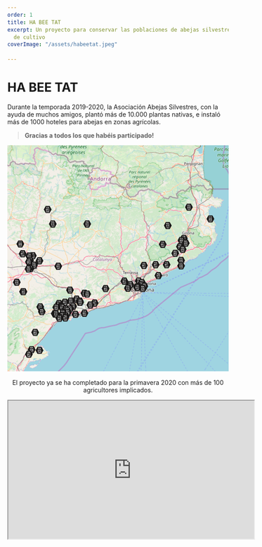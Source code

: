 ```yaml
---
order: 1
title: HA BEE TAT
excerpt: Un proyecto para conservar las poblaciones de abejas silvestres en los campos
  de cultivo
coverImage: "/assets/habeetat.jpeg"

---
```

# HA BEE TAT

Durante la temporada 2019-2020, la Asociación Abejas Silvestres, con la ayuda de muchos amigos, plantó más de 10.000 plantas nativas, e instaló más de 1000 hoteles para abejas en zonas agrícolas.

> **Gracias a todos los que habéis participado!**

**![Mapa](/assets/map_habeetat.png "Mapa de las fincas que han participado")**

<p style="text-align: center;"> El proyecto ya se ha completado para la primavera 2020 con más de 100 agricultores implicados.</p>  

<center>

<iframe width="560" height="315" src="https://www.youtube.com/embed/Mw720c8MKVI" frameborder="1" allow="accelerometer; autoplay; encrypted-media; gyroscope; picture-in-picture" allowfullscreen></iframe>

</center>